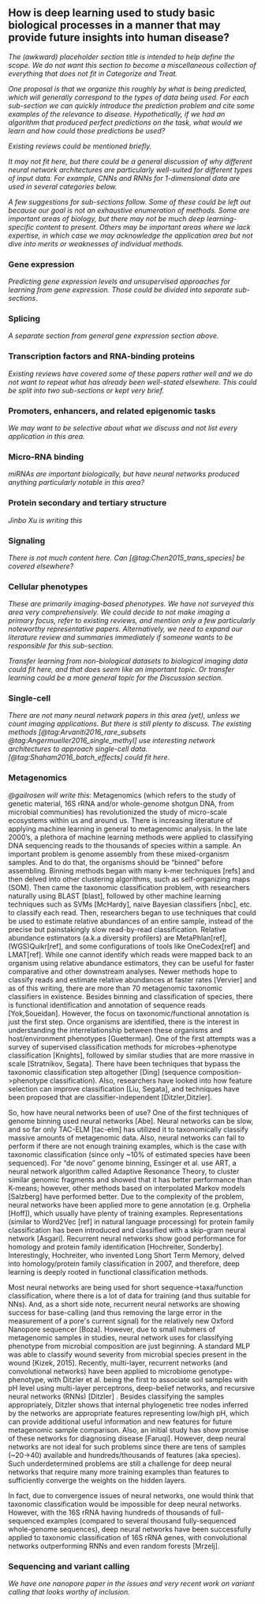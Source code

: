 ## How is deep learning used to study basic biological processes in a manner that may provide future insights into human disease?

*The (awkward) placeholder section title is intended to help define the scope.
We do not want this section to become a miscellaneous collection of everything
that does not fit in Categorize and Treat.*

*One proposal is that we organize this roughly by what is being predicted,
which will generally correspond to the types of data being used.  For each
sub-section we can quickly introduce the prediction problem and cite some
examples of the relevance to disease.  Hypothetically, if we had an algorithm
that produced perfect predictions on the task, what would we learn and how
could those predictions be used?*

*Existing reviews could be mentioned briefly.*

*It may not fit here, but there could be a general discussion of why different
neural network architectures are particularly well-suited for different types
of input data.  For example, CNNs and RNNs for 1-dimensional data are used
in several categories below.*

*A few suggestions for sub-sections follow.  Some of these could be left out
because our goal is not an exhaustive enumeration of methods.  Some
are important areas of biology, but there may not be much deep learning-
specific content to present.  Others may be important areas where we lack
expertise, in which case we may acknowledge the application area but not
dive into merits or weaknesses of individual methods.*

### Gene expression

*Predicting gene expression levels and unsupervised approaches for learning
from gene expression.  Those could be divided into separate sub-sections.*

### Splicing

*A separate section from general gene expression section above.*

### Transcription factors and RNA-binding proteins

*Existing reviews have covered some of these papers rather well and we do not
want to repeat what has already been well-stated elsewhere.  This could
be split into two sub-sections or kept very brief.*

### Promoters, enhancers, and related epigenomic tasks

*We may want to be selective about what we discuss and not list every
application in this area.*

### Micro-RNA binding

*miRNAs are important biologically, but have neural networks produced anything
particularly notable in this area?*

### Protein secondary and tertiary structure

*Jinbo Xu is writing this*

### Signaling

*There is not much content here.  Can [@tag:Chen2015_trans_species] be covered
elsewhere?*

### Cellular phenotypes

*These are primarily imaging-based phenotypes.  We have not surveyed this area
very comprehensively.  We could decide to not make imaging a primary focus,
refer to existing reviews, and mention only a few particularly noteworthy
representative papers.  Alternatively, we need to expand our literature review
and summaries immediately if someone wants to be responsible for this
sub-section.*

*Transfer learning from non-biological datasets to biological imaging
data could fit here, and that does seem like an important topic.  Or
transfer learning could be a more general topic for the Discussion section.*

### Single-cell

*There are not many neural network papers in this area (yet), unless we count
imaging applications.  But there is still plenty to discuss.  The existing
methods [@tag:Arvaniti2016_rare_subsets @tag:Angermueller2016_single_methyl]
use interesting network architectures to approach single-cell data.
[@tag:Shaham2016_batch_effects] could fit here.*

### Metagenomics

*@gailrosen will write this:*
	Metagenomics (which refers to the study of genetic material, 16S rRNA 
and/or whole-genome shotgun DNA, from microbial communities) has 
revolutionized the study of micro-scale ecosystems within us and around us. 
There is increasing literature of applying machine learning in general to 
metagenomic analysis.  In the late 2000’s, a plethora of machine learning 
methods were applied to classifying DNA sequencing reads to the thousands of 
species within a sample.  An important problem is genome assembly from these 
mixed-organism samples. And to do that, the organisms should be “binned” 
before assembling.  Binning methods began with many k-mer techniques [refs] 
and then delved into other clustering algorithms, such as self-organizing maps 
(SOM).  Then came the taxonomic classification problem,  with researchers 
naturally using BLAST [blast], followed by other machine learning techniques 
such as SVMs [McHardy], naive Bayesian classifiers [nbc], etc. to classify 
each read.  Then, researchers began to use techniques that could be used to 
estimate relative abundances of an entire sample, instead of the precise but
painstakingly slow read-by-read classification.  Relative abundance
estimators (a.k.a diversity profilers) are MetaPhlan[ref], (WGS)Quikr[ref],
and some configurations of tools like OneCodex[ref] and LMAT[ref].  While one
cannot identify which reads were mapped back to an organism using relative
abundance estimators, they can be useful for faster comparative and other
downstream analyses.   Newer methods hope to classify reads and estimate
relative abundances at faster rates [Vervier] and as of this writing, there
are more than 70 metagenomic taxonomic classifiers in existence.  Besides
binning and classification of species, there is functional identification and
annotation of sequence reads [Yok,Soueidan]. However, the focus on
taxonomic/functional annotation is just the first step.  Once organisms are
identified, there is the interest in understanding the interrelationship
between these organisms and host/environment phenotypes [Guetterman].  One of
the first attempts was a survey of supervised classification methods for
microbes->phenotype classification [Knights], followed by similar studies
that are more massive in scale [Stratnikov, Segata].  There have been
techniques that bypass the taxonomic classification step altogether [Ding]
(sequence composition->phenotype classification).  Also, researchers have
looked into how feature selection can improve classification [Liu, Segata],
and techniques have been proposed that are classifier-independent
[Ditzler,Ditzler].

So, how have neural networks been of use?  One of the first techniques of
genome binning used neural networks [Abe]. Neural networks can be slow, and
so far only TAC-ELM [tac-elm] has utilized it to taxonomically classify
massive amounts of metagenomic data.  Also, neural networks can fail to
perform if there are not enough training examples, which is the case with
taxonomic classification (since only ~10% of estimated species have been
sequenced).  For “de novo” genome binning, Essinger et al. use ART, a neural
network algorithm called Adaptive Resonance Theory, to cluster similar
genomic fragments and showed that it has better performance than K-means; 
however, other methods based on interpolated Markov models [Salzberg] have
performed better.  Due to the complexity of the problem, neural networks have
been applied more to gene annotation (e.g. Orphelia [Hoff]), which usually
have plenty of training examples.  Representations (similar to Word2Vec [ref]
in natural language processing) for protein family classification has been
introduced and classified with a skip-gram neural network [Asgari]. 
Recurrent neural networks show good performance for homology and protein
family identification [Hochreiter, Sonderby].  Interestingly, Hochreiter, who
invented Long Short Term Memory, delved into homology/protein family
classification in 2007, and therefore, deep learning is deeply rooted in
functional classification methods.

Most neural networks are being used for short sequence->taxa/function
classification, where there is a lot of data for training (and thus suitable
for NNs).  And, as a short side note, recurrent neural networks are showing
success for base-calling (and thus removing the large error in the
measurement of a pore's current signal) for the relatively new Oxford
Nanopore sequencer [Boza].  However, due to small nubmers of metagenomic
samples in studies, neural network uses for classifying phenotype from
microbial composition are just beginning.   A standard MLP was able to
classify wound severity from microbial species present in the wound [Kizek,
2015].  Recently, multi-layer, recurrent networks (and convolutional
networks) have been applied to microbiome genotype-phenotype, with Ditzler et
al. being the first to associate soil samples with pH level using multi-layer
perceptrons, deep-belief networks, and recursive neural networks (RNNs) 
[Ditzler] .  Besides classifying the samples appropriately, Ditzler shows
that internal phylogenetic tree nodes inferred by the networks are
appropriate features representing low/high pH, which can provide additional
useful information and new features for future metagenomic sample comparison.
 Also, an initial study has show promise of these networks for diagnosing
disease [Faruqi].  However, deep neural networks are not ideal for such
problems since there are tens of samples (~20->40) available and
hundreds/thousands of features (aka species).  Such underdetermined problems
are still a challenge for deep neural networks that require many more
training examples than features to sufficiently converge the weights on the
hidden layers.

In fact, due to convergence issues of neural networks, one would think
that taxonomic classification would be impossible for deep neural networks. 
However, with the 16S rRNA having hundreds of thousands of full-sequenced
examples (compared to several thousand fully-sequenced whole-genome
sequences), deep neural networks have been successfully applied to taxonomic
classification of 16S rRNA genes, with convolutional networks outperforming
RNNs and even random forests [Mrzelj].

### Sequencing and variant calling

*We have one nanopore paper in the issues and very recent work on variant calling
that looks worthy of inclusion.*

